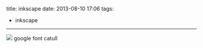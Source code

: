 title: inkscape
date: 2013-08-10 17:06
tags:
- inkscape 
---
![](/img/inkscape0.png)
google font catull

